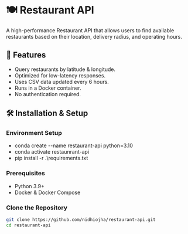 # 🍽 Restaurant API

A high-performance Restaurant API that allows users to find available restaurants based on their location, delivery radius, and operating hours.

## 🚀 Features
- Query restaurants by latitude & longitude.
- Optimized for low-latency responses.
- Uses CSV data updated every 6 hours.
- Runs in a Docker container.
- No authentication required.

## 🛠 Installation & Setup
### Environment Setup
- conda create --name restaurant-api python=3.10
- conda activate restaunrant-api
- pip install -r .\requirements.txt

### Prerequisites
- Python 3.9+
- Docker & Docker Compose

### Clone the Repository
```sh
git clone https://github.com/nidhiojha/restaurant-api.git
cd restaurant-api
